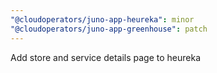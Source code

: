 ```yaml
---
"@cloudoperators/juno-app-heureka": minor
"@cloudoperators/juno-app-greenhouse": patch
---
```


Add store and service details page to heureka
